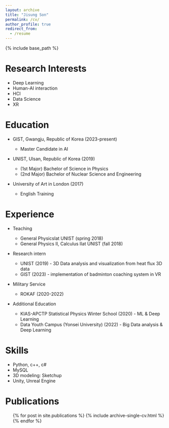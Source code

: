 ```yaml
---
layout: archive
title: "Jisung Son"
permalink: /cv/
author_profile: true
redirect_from:
  - /resume
---
```




{% include base_path %}

Research Interests
======
* Deep Learning
* Human-AI interaction
* HCI
* Data Science
* XR

Education
======
* GIST, Gwangju, Republic of Korea (2023-present)
  * Master Candidate in AI

* UNIST, Ulsan, Republic of Korea (2019) 
  * (1st Major) Bachelor of Science in Physics
  * (2nd Major) Bachelor of Nuclear Science and Engineering

* University of Art in London (2017)
  * English Training


Experience
======
* Teaching
  * General PhysicsⅠat UNIST (spring 2018) 
  * General Physics Ⅱ, Calculus Ⅱat UNIST (fall 2018) 
 
* Research intern
  * UNIST (2019) - 3D Data analysis and visualization from heat flux 3D data
  * GIST (2023) - implementation of badminton coaching system in VR 

* Military Service
  * ROKAF (2020-2022)

* Additional Education
  * KIAS-APCTP Statistical Physics Winter School (2020) - ML & Deep Learning
  * Data Youth Campus (Yonsei University) (2022) - Big Data analysis & Deep Learning

Skills
======
* Python, c++, c# 
* MySQL
* 3D modeling: Sketchup
* Unity, Unreal Engine


Publications
======
  <ul>{% for post in site.publications %}
    {% include archive-single-cv.html %}
  {% endfor %}</ul>
  


